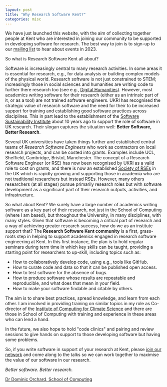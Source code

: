 ```yaml
---
layout: post
title: "Why Research Software Kent?"
categories: misc
---
```


We have just launched this website, with the aim of collecting together people at Kent who are interested in joining our community to be supported in developing software for research. The best way to join is to sign-up to our
[mailing list](https://lists.kent.ac.uk/sympa/info/research-software-kent) to hear
about events in 2023.

So what is Research Software Kent all about?

Software is increasingly central to many research activities. In some areas it is essential for research, e.g., for data analysis or building complex models of the physical world. Research software is not just constrained to STEM; increasingly those in social sciences and humanities are writing code to further there research too (see e.g., [Digital Humanities](https://www.thebritishacademy.ac.uk/blog/what-are-digital-humanities/)). However, most academics writing software for their research (either as an intrinsic part of it, or as a tool) are not trained software engineers. UKRI has recognised the strategic value of research software and the need for their to be increased support for training and establishing good software practices across disciplines. This in part lead to the establishment of the [Software Sustainability Institute](https://software.ac.uk/) about 10 years ago to support the role of software in UK research. Their slogan captures the situation well: __Better Software, Better Research__.

Several UK universities have taken things further and established central teams of _Research Software Engineers_ who work as contractors on local research projects, and can be costed into grants. Examples include UCL, Sheffield, Cambridge, Bristol, Manchester. The concept of a Research Software Engineer (or RSE) has now been recognised by UKRI as a valid role to cost on grants, and there is now an established [Society of RSEs](https://society-rse.org) in the UK which is rapidly growing and supporting those in academia who are not traditional researchers but instead RSEs. However, many others researchers (at all stages) pursue
primarily research roles but with software development as a significant part of their research
outputs, activities, and infrastructure.

So what about Kent? We surely have a large number of academics writing software as a key part of their research, not just in the School of Computing (where I am based), but throughout the University, in many disciplines, with many styles. Given that software is becoming a critical part of research and a way of achieving greater research success, how do we as an institute support that? The __Research Software Kent community__ is a first, grass-roots step in helping to support academics engaged in research software engineering at Kent. In this first instance, the plan is to hold regular seminars during term time in which key skills can be taught, providing a starting point for researchers to up-skill,
including topics such as: 

  - How to collaboratively develop code, using e.g., tools like GitHub.
  - How to curate code and data so that it can be published open access.
  - How to test software for the absence of bugs.
  - How to produce software whose results are repeatable and reproducible, and what does that mean in your field.
  - How to make your software findable and citable by others.
  
The aim is to share best practices, spread knowledge, and learn from each other.
I am involved in providing training on similar topics in my role as Co-director of
the [Institute of Computing for Climate Science](https://cambridge-iccs.github.io/)
and there are those in School of Computing with training and experience in these areas who can lend a hand.

In the future, we also hope to hold "code clinics" and pairing and review sessions to give
hands on support to those developing software but having some problems.

So, if you write software in support of your research at Kent, please [join our network](https://lists.kent.ac.uk/sympa/info/research-software-kent)
and come along to the talks so we can work together to maximise the value of our
software in our research.

_Better software. Better research._

[Dr Dominic Orchard, School of Computing](https://www.kent.ac.uk/computing/people/3074/orchard-dominic)
